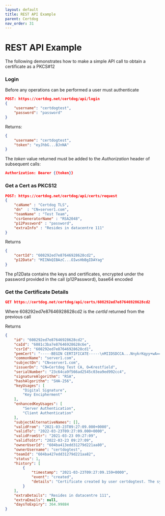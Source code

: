 ```yaml
---
layout: default
title: REST API Example
parent: Certdog
nav_order: 31
---
```




# REST API Example

The following demonstrates how to make a simple API call to obtain a certificate as a PKCS#12

### Login

Before any operations can be performed a user must authenticate

```json
POST: https://certdog.net/certdog/api/login
{
    "username": "certdogtest",
    "password": "password"
}
```

Returns:

```json
{
    "username": "certdogtest",
    "token": "eyJhbG...BJnNA"
}
```

The *token* value returned must be added to the *Authorization* header of subsequent calls:

```json
Authorization: Bearer {{token}}
```





### Get a Cert as PKCS12

```json
POST: https://certdog.net/certdog/api/certs/request
{
    "caName" : "Certdog TLS",
    "dn"  : "CN=server1.com",
    "teamName" : "Test Team",
    "csrGeneratorName" : "RSA2048",
    "p12Password" : "password",
    "extraInfo" : "Resides in datacentre 111"
}
```

Returns

```json
{
    "certId": "608292ed7e87646928628cd2",
    "p12Data": "MIINkQIBAzC...OIwsHbBgIDAYag"
}
```

The p12Data contains the keys and certificates, encrypted under the password provided in the call (p12Password), base64 encoded



### Get the Certificate Details

```json
GET https://certdog.net/certdog/api/certs/608292ed7e87646928628cd2
```

Where 608292ed7e87646928628cd2 is the *certId* returned from the previous call

Returns

```json
{
    "id": "608292ed7e87646928628cd2",
    "caId": "6081c3ba7e87646928628c6e",
    "csrId": "608292ed7e87646928628cd1",
    "pemCert": "-----BEGIN CERTIFICATE-----\nMIIDSDCCA...NnykrKqyy+wA==\n-----END CERTIFICATE-----\n",
    "commonName": "server1.com",
    "subjectDn": "CN=server1.com",
    "issuerDn": "CN=Certdog Test CA, O=Krestfield",
    "serialNumber": "23c64ca9f566ad2545c03ea9ed992cc4",
    "signatureAlgorithm": "RSA",
    "hashAlgorithm": "SHA-256",
    "keyUsages": [
        "Digital Signature",
        "Key Encipherment"
    ],
    "enhancedKeyUsages": [
        "Server Authentication",
        "Client Authentication"
    ],
    "subjectAlternativeNames": [],
    "validFrom": "2021-03-23T09:27:09.000+0000",
    "validTo": "2022-03-23T09:27:09.000+0000",
    "validFromStr": "2021-03-23 09:27:09",
    "validToStr": "2022-03-23 09:27:09",
    "ownerUserId": "604ba413edd31279d221aa80",
    "ownerUsername": "certdogtest",
    "teamId": "604ba427edd31279d221aa82",
    "status": 1,
    "history": [
        {
            "timestamp": "2021-03-23T09:27:09.159+0000",
            "event": "created",
            "details": "Certificate created by user certdogtest. The system generated a CSR on the user's behalf"
        }
    ],
    "extraDetails": "Resides in datacentre 111",
    "extraEmails": null,
    "daysToExpiry": 364.99884
}
```


